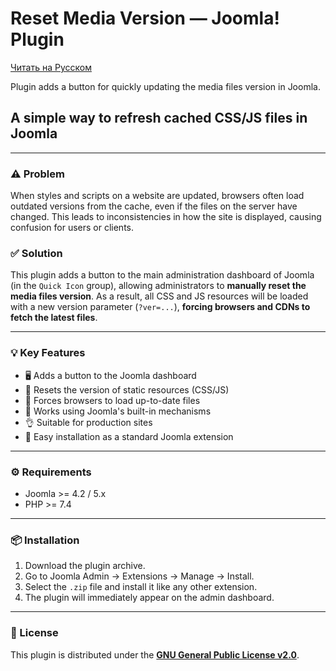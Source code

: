 # Reset Media Version — Joomla! Plugin

[Читать на Русском](README.md)

Plugin adds a button for quickly updating the media files version in Joomla.

## A simple way to refresh cached CSS/JS files in Joomla

---

### ⚠️ Problem

When styles and scripts on a website are updated, browsers often load outdated versions from the cache, even if the files on the server have changed. This leads to inconsistencies in how the site is displayed, causing confusion for users or clients.

### ✅ Solution

This plugin adds a button to the main administration dashboard of Joomla (in the `Quick Icon` group), allowing administrators to **manually reset the media files version**. As a result, all CSS and JS resources will be loaded with a new version parameter (`?ver=...`), **forcing browsers and CDNs to fetch the latest files**.

---

### 💡 Key Features

- 🖥️ Adds a button to the Joomla dashboard
- 🔁 Resets the version of static resources (CSS/JS)
- 🧠 Forces browsers to load up-to-date files
- 🎯 Works using Joomla's built-in mechanisms
- 👌 Suitable for production sites
- 🧩 Easy installation as a standard Joomla extension

---

### ⚙️ Requirements

- Joomla >= 4.2 / 5.x
- PHP >= 7.4

---

### 📦 Installation

1. Download the plugin archive.
2. Go to Joomla Admin → Extensions → Manage → Install.
3. Select the `.zip` file and install it like any other extension.
4. The plugin will immediately appear on the admin dashboard.

---

### 📄 License

This plugin is distributed under the **[GNU General Public License v2.0](LICENSE)**.
